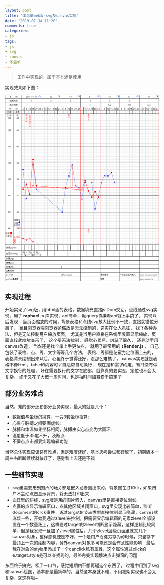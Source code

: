 ```yaml
---
layout: post
title: "体温单web版-svg及canvas实现"
date: "2019-07-18 11:20"
comments: true
categories:
- js
tags:
- js
- svg
- canvas
- 体温单
---
```


> 工作中实现的，属于基本满足使用

实现效果如下图：

![体温单效果图](/images/temSheet.png)

## 实现过程
开始实现了svg版，用html画的表格，数据填充直接js Dom交互，点线通过svg实现，用了 **raphael.js** 库实现，api简单，会jquery直接看api就上手搞了，
实现以后发现...
当页面缩放的时候，背景表格和点线svg放大比例不一致，直接就错位分离了，
而且浏览器端浏览器的缩放是无法控制的，这实在让人抓狂，
找了各种办法，但是无法控制用户缩放页面，
尤其是当用户直接在系统里设置显示缩放，页面直接就缩放变形了，
这个更无法控制，
感觉心累啊，纠结了很久，
还是动手用canvas改造，
当然还是找个库上手更快些，
就用了最常用的 **zRender.js** ，
自己包装了表格、点、线、文字等等几个方法，
表格、线都是花蛮力定位画上去的，
表格背景绘制出来以后，心里终于觉得还好，没那么难搞了，
canvas实现就是表格不像html，table和内容可以自适应自动换行，
现在是和需求约定，暂时没有做文字换行的处理，
好在需要换行的文字在底部，就算真的要实现，定位也不会太复杂，
终于又花了大概一周时间，也是抽时间加紧终于搞定了

## 部分业务难点
当然，难的部分还在部分业务实现，最大的就是几个：
- 数据值与坐标的换算，一共3套坐标换算;
- 心率与脉搏之间要画虚线;
- 脉搏和体温如果坐标相同，脉搏由实心点变为大圆环;
- 温度低于35度不升，及断点;
- 不同点点击都要实现编辑功能

当然总体实现应该说有难点，但是难度还好，基本思考尝试都跨越了，初期版本一周左右断断续续就做好了，感觉看上去还是不错

## 一些细节实现
- svg里需要用到图片的地方都是嵌入或者画出来的，背景图在打印中，如果用户不主动点击显示背景，将无法打印出来
- 血压里的斜线，svg版是用的图片嵌入，canvas里是直接定位划线
- 点画的点显示编辑窗口，点其他区域关闭窗口，svg里实现比较简单，监听document的click事件，通过target的节点类型直接控制显示隐藏，canvas就麻烦一些，开始我通过zlevel来控制，把需要显示编辑窗的元素zlevel全部设置在一个数量级上，这样通过target的zlevel判断显示隐藏，这样逻辑比较简单，但是我发现一旦加了zlevel属性后，几个zlevel层级页面里就又几个canvas对象，这样感觉还是不好，一个是用户右键另存为的时候，只能存下最顶上一次的绘制内容，另外canvas对象多可能还是会有点性能影响，最后我在对象的style里添加了一个canclick私有属性，这个属性通过click的e.target.style是可以查找到的，最终完美实现解决点击弹窗的问题


东西终于搞完，松了一口气，感觉短期内不想再碰这个东西了，
过程中用到了svg和canvas绘图，基本都是最简单的，当然这本身就不难，不用框架实现也不会太复杂，就这样啦~

